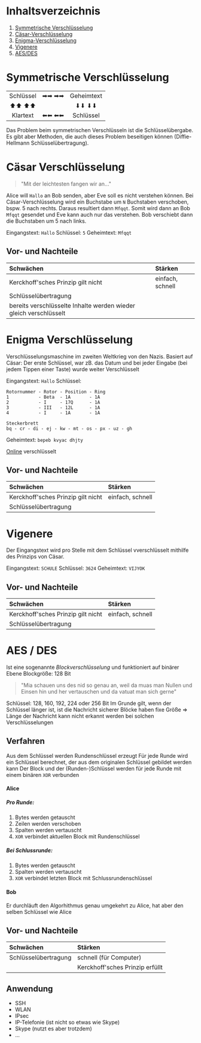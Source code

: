 Inhaltsverzeichnis
====

1. [Symmetrische Verschlüsselung](#symmetrische-verschlüsselung)
2. [Cäsar-Verschlüsselung](#cäsar-verschlüsselung)
3. [Enigma-Verschlüsselung](#enigma-verschlüsselung)
4. [Vigenere](#vigenere)
5. [AES/DES](#aes--des)


Symmetrische Verschlüsselung
====

<table>
<tbody>
<tr>
<td style="text-align: center;">Schlüssel</td>
<td style="text-align: center;">➡➡ ➡➡</td>
<td style="text-align: center;">Geheimtext</td>
</tr>
<tr>
<td style="text-align: center;">⬆⬆ ⬆⬆</td>
<td style="text-align: center;"></td>
<td style="text-align: center;">⬇⬇ ⬇⬇</td>
</tr>
<tr>
<td style="text-align: center;">Klartext</td>
<td style="text-align: center;">⬅⬅ ⬅⬅</td>
<td style="text-align: center;">Schlüssel</td>
</tr>
</tbody>
</table>

Das Problem beim symmetrischen Verschlüsseln ist die Schlüsselübergabe. Es gibt aber Methoden, die auch dieses Problem beseitigen können (Diffie-Hellmann Schlüsselübertragung).


Cäsar Verschlüsselung
====

> "Mit der leichtesten fangen wir an..."

Alice will ``Hallo`` an Bob senden, aber Eve soll es nicht verstehen können.
Bei Cäsar-Verschlüsselung wird ein Buchstabe um ``N`` Buchstaben verschoben, bspw. 5 nach rechts. Daraus resultiert dann ``Mfqqt``.
Somit wird dann an Bob ``Mfqqt`` gesendet und Eve kann auch nur das verstehen.
Bob verschiebt dann die Buchstaben um 5 nach links.

Eingangstext: ``Hallo``
Schlüssel: ``5``
Geheimtext: ``Mfqqt``


Vor- und Nachteile
----

| Schwächen | Stärken |
|:--------- |:------- |
|  Kerckhoff\'sches Prinzip gilt nicht | einfach, schnell |
| Schlüsselübertragung |  |
| bereits verschlüsselte Inhalte werden wieder gleich verschlüsselt |  |

Enigma Verschlüsselung
====

Verschlüsselungsmaschine im zweiten Weltkrieg von den Nazis.
Basiert auf Cäsar: Der erste Schlüssel, war zB. das Datum und bei jeder Eingabe (bei jedem Tippen einer Taste) wurde weiter Verschlüsselt

Eingangstext: ``Hallo``
Schlüssel:
```
Rotornummer - Rotor - Position - Ring
1           - Beta  - 1A       - 1A
2           - I     - 17Q      - 1A
3           - III   - 12L      - 1A
4           - I     - 1A       - 1A

Steckerbrett
bq - cr - di - ej - kw - mt - os - px - uz - gh
```
Geheimtext: ``bepeb kvyac dhjty``

[Online](https://cryptii.com/pipes/enigma-machine) verschlüsselt


Vor- und Nachteile
----

| Schwächen | Stärken |
|:--------- |:------- |
| Kerckhoff\'sches Prinzip gilt nicht | einfach, schnell |
| Schlüsselübertragung |  |


Vigenere
====

Der Eingangstext wird pro Stelle mit dem Schlüssel vverschlüsselt mithilfe des Prinzips von Cäsar.

Eingangstext: ``SCHULE``
Schlüssel: ``3624``
Geheimtext: ``VIJYOK``


Vor- und Nachteile
----

| Schwächen | Stärken |
|:--------- |:------- |
| Kerckhoff\'sches Prinzip gilt nicht | einfach, schnell |
| Schlüsselübertragung |  |


AES / DES
====

Ist eine sogenannte _Blockverschlüsselung_ und funktioniert auf binärer Ebene
Blockgröße: 128 Bit

> "Mia schauen uns des nid so genau an, weil da muas man Nullen und Einsen hin und her vertauschen und da vatuat man sich gerne"

Schlüssel: 128, 160, 192, 224 oder 256 Bit
Im Grunde gilt, wenn der Schlüssel länger ist, ist die Nachricht sicherer
Blöcke haben fixe Größe => Länge der Nachricht kann nicht erkannt werden bei solchen Verschlüsselungen


Verfahren
----

Aus dem Schlüssel werden Rundenschlüssel erzeugt
Für jede Runde wird ein Schlüssel berechnet, der aus dem originalen Schlüssel gebildet werden kann
Der Block und der (Runden-)Schlüssel werden für jede Runde mit einem binären ``XOR`` verbunden

#### Alice
##### Pro Runde:
1. Bytes werden getauscht
2. Zeilen werden verschoben
3. Spalten werden vertauscht
4. ``XOR`` verbindet aktuellen Block mit Rundenschlüssel

##### Bei Schlussrunde:
1. Bytes werden getauscht
3. Spalten werden vertauscht
4. ``XOR`` verbindet letzten Block mit Schlussrundenschlüssel

#### Bob
Er durchläuft den Algorhithmus genau umgekehrt zu Alice, hat aber den selben Schlüssel wie Alice


Vor- und Nachteile
----

| Schwächen | Stärken |
|:--------- |:------- |
| Schlüsselübertragung | schnell (für Computer) |
|  | Kerckhoff\'sches Prinzip erfüllt |


Anwendung
----

- SSH
- WLAN
- IPsec
- IP-Telefonie (ist nicht so etwas wie Skype)
- Skype (nutzt es aber trotzdem)
- ...
